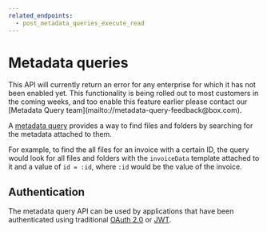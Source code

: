 ```yaml
---
related_endpoints:
  - post_metadata_queries_execute_read
---
```


# Metadata queries

<Message notice>
  This API will currently return an error for any enterprise for which it has
  not been enabled yet. This functionality is being rolled out to most customers
  in the coming weeks, and too enable this feature earlier please contact our 
  [Metadata Query team](mailto://metadata-query-feedback@box.com).
</Messsage>

A [metadata query][query] provides a way to find files and
folders by searching for the metadata attached to them.

For example, to find the all files for an invoice with a certain ID, the query
would look for all files and folders with the `invoiceData` template attached to
it and a value of `id = :id`, where `:id` would be the value of the invoice.

## Authentication

The metadata query API can be used by applications that have been authenticated
using traditional [OAuth 2.0][oauth] or [JWT][jwt].

[query]: g://metadata/queries
[oauth]: g://authentication/oauth2
[jwt]: g://authentication/jwt
